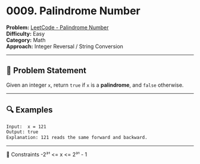 # 0009. Palindrome Number

**Problem:** [LeetCode - Palindrome Number](https://leetcode.com/problems/palindrome-number/)  
**Difficulty:** Easy  
**Category:** Math  
**Approach:** Integer Reversal / String Conversion

---

## 📘 Problem Statement

Given an integer `x`, return `true` if `x` is a **palindrome**, and `false` otherwise.

---

## 🔍 Examples

```txt
Input:  x = 121  
Output: true  
Explanation: 121 reads the same forward and backward.
```
---
📌 Constraints
-2³¹ <= x <= 2³¹ - 1

